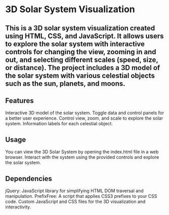 # 3D Solar System Visualization

## This is a 3D solar system visualization created using HTML, CSS, and JavaScript. It allows users to explore the solar system with interactive controls for changing the view, zooming in and out, and selecting different scales (speed, size, or distance). The project includes a 3D model of the solar system with various celestial objects such as the sun, planets, and moons.

## Features
Interactive 3D model of the solar system.
Toggle data and control panels for a better user experience.
Control view, zoom, and scale to explore the solar system.
Information labels for each celestial object.

## Usage
You can view the 3D Solar System by opening the index.html file in a web browser. Interact with the system using the provided controls and explore the solar system.

## Dependencies
jQuery: JavaScript library for simplifying HTML DOM traversal and manipulation.
PrefixFree: A script that applies CSS3 prefixes to your CSS code.
Custom JavaScript and CSS files for the 3D visualization and interactivity.

